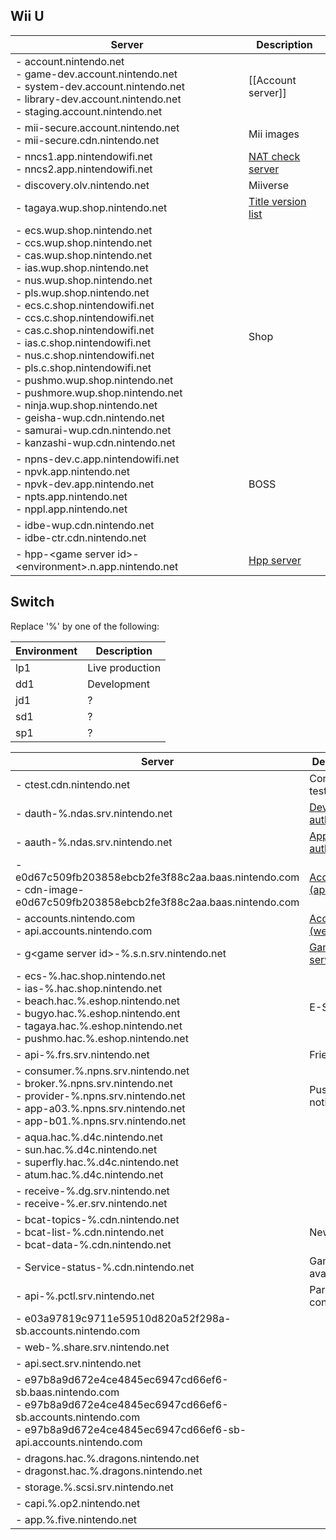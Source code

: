 ## Wii U
| Server | Description |
| --- | --- |
| - account.nintendo.net<br>- game-dev.account.nintendo.net<br>- system-dev.account.nintendo.net<br>- library-dev.account.nintendo.net<br>- staging.account.nintendo.net | [[Account server]] |
| - mii-secure.account.nintendo.net<br>- mii-secure.cdn.nintendo.net | Mii images |
| - nncs1.app.nintendowifi.net<br>- nncs2.app.nintendowifi.net | [NAT check server](https://github.com/Kinnay/NintendoClients/blob/master/nintendo/pia/natcheck.py) |
| - discovery.olv.nintendo.net | Miiverse |
| - tagaya.wup.shop.nintendo.net | [Title version list](Tagaya-Server) |
| - ecs.wup.shop.nintendo.net<br>- ccs.wup.shop.nintendo.net<br>- cas.wup.shop.nintendo.net<br>- ias.wup.shop.nintendo.net<br>- nus.wup.shop.nintendo.net<br>- pls.wup.shop.nintendo.net<br>- ecs.c.shop.nintendowifi.net<br>- ccs.c.shop.nintendowifi.net<br>- cas.c.shop.nintendowifi.net<br>- ias.c.shop.nintendowifi.net<br>- nus.c.shop.nintendowifi.net<br>- pls.c.shop.nintendowifi.net<br>- pushmo.wup.shop.nintendo.net<br>- pushmore.wup.shop.nintendo.net<br>- ninja.wup.shop.nintendo.net<br>- geisha-wup.cdn.nintendo.net<br>- samurai-wup.cdn.nintendo.net<br>- kanzashi-wup.cdn.nintendo.net | Shop |
| - npns-dev.c.app.nintendowifi.net<br>- npvk.app.nintendo.net<br>- npvk-dev.app.nintendo.net<br>- npts.app.nintendo.net<br>- nppl.app.nintendo.net | BOSS |
| - idbe-wup.cdn.nintendo.net<br>- idbe-ctr.cdn.nintendo.net | |
| - hpp-&lt;game server id&gt;-&lt;environment&gt;.n.app.nintendo.net | [Hpp server](Hpp-Server) |

## Switch
Replace '%' by one of the following:

| Environment | Description |
| --- | --- |
| lp1 | Live production |
| dd1 | Development |
| jd1 | ? |
| sd1 | ? |
| sp1 | ? |

| Server | Description |
| --- | --- |
| - ctest.cdn.nintendo.net | Connection test |
| - dauth-%.ndas.srv.nintendo.net | [Device authorization](DAuth-Server) |
| - aauth-%.ndas.srv.nintendo.net | [Application authorization](AAuth-Server) |
| - e0d67c509fb203858ebcb2fe3f88c2aa.baas.nintendo.com<br>- cdn-image-e0d67c509fb203858ebcb2fe3f88c2aa.baas.nintendo.com | [Accounts (api)](BAAS-Server) |
| - accounts.nintendo.com<br>- api.accounts.nintendo.com | [Accounts (web)](Account-Server-(Switch)) |
| - g&lt;game server id&gt;-%.s.n.srv.nintendo.net | [Game servers](NEX-Overview-(Game-Servers)) |
| - ecs-%.hac.shop.nintendo.net<br>- ias-%.hac.shop.nintendo.net<br>- beach.hac.%.eshop.nintendo.net<br>- bugyo.hac.%.eshop.nintendo.ent<br>- tagaya.hac.%.eshop.nintendo.net<br>- pushmo.hac.%.eshop.nintendo.net | E-Shop |
| - api-%.frs.srv.nintendo.net | Friends |
| - consumer.%.npns.srv.nintendo.net<br>- broker.%.npns.srv.nintendo.net<br>- provider-%.npns.srv.nintendo.net<br>- app-a03.%.npns.srv.nintendo.net<br>- app-b01.%.npns.srv.nintendo.net | Push notifications |
| - aqua.hac.%.d4c.nintendo.net<br>- sun.hac.%.d4c.nintendo.net<br>- superfly.hac.%.d4c.nintendo.net<br>- atum.hac.%.d4c.nintendo.net |
| - receive-%.dg.srv.nintendo.net<br>- receive-%.er.srv.nintendo.net | |
| - bcat-topics-%.cdn.nintendo.net<br>- bcat-list-%.cdn.nintendo.net<br>- bcat-data-%.cdn.nintendo.net | News |
| - Service-status-%.cdn.nintendo.net | Game server availability |
| - api-%.pctl.srv.nintendo.net | Parental control |
| - e03a97819c9711e59510d820a52f298a-sb.accounts.nintendo.com | |
| - web-%.share.srv.nintendo.net | |
| - api.sect.srv.nintendo.net | |
| - e97b8a9d672e4ce4845ec6947cd66ef6-sb.baas.nintendo.com<br>- e97b8a9d672e4ce4845ec6947cd66ef6-sb.accounts.nintendo.com<br>- e97b8a9d672e4ce4845ec6947cd66ef6-sb-api.accounts.nintendo.com | |
| - dragons.hac.%.dragons.nintendo.net<br>- dragonst.hac.%.dragons.nintendo.net | |
| - storage.%.scsi.srv.nintendo.net | |
| - capi.%.op2.nintendo.net | |
| - app.%.five.nintendo.net | |